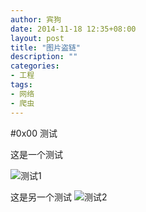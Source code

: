 ```yaml
---
author: 宾狗
date: 2014-11-18 12:35+08:00
layout: post
title: "图片盗链"
description: ""
categories:
- 工程
tags:
- 网络
- 爬虫
---
```

#0x00 测试

这是一个测试

![测试1](http://a.hiphotos.bdimg.com/wisegame/pic/item/9e1f4134970a304edd48ccfdd2c8a786c9175c4b.jpg)

这是另一个测试
![测试2](http://nullrefer.com/?http://a.hiphotos.bdimg.com/wisegame/pic/item/9e1f4134970a304edd48ccfdd2c8a786c9175c4b.jpg)